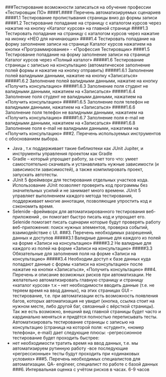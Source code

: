 ###Тестирование возможности записаться на обучение профессии «Тестировщик ПО»
####1.#### Перечень автоматизируемых сценариев
####1.1 Тестирование пролистывания страницы вниз до формы записи
####1.2	Тестирование попадание на страницу с каталогом курсов через нажатие на кнопку «Каталог курсов» на главной странице
####1.3	Тестировать попадание на страницу с каталогом курсов через нажатие на иконку «НЕО для начинающих»
####1.4	Тестировать попадание на форму заполнение записи на странице Каталог курсов нажатием на кнопки «Программирование» - «Профессия Тестировщик»
####1.5	Тестирование попадание на форму заполнение записи на странице Каталог курсов через «Полный каталог»
#####1.6	Тестирование страницы с записью на консультацию (автоматическое заполнение полей формы и нажатие на кнопку отправить)
#####1.6.1	Заполнение полей валидными данными, нажатие на кнопку «Записаться»
#####1.6.2	Заполнение полей валидными данными, нажатие на кнопку «Получить консультацию»
#####1.6.3	Заполнение поля студент не валидными данными, нажатием на «Записаться»
#####1.6.4	Заполнение поля студент не валидными данными, нажатием на «Получить консультацию»
#####1.6.5	Заполнение поля телефон не валидными данными, нажатием на «Записаться»
#####1.6.6	Заполнение поля телефон не валидными данными, нажатием на «Получить консультацию»
#####1.6.7	Заполнение поля e-mail не валидными данными, нажатием на «Записаться»
#####1.6.8	Заполнение поля e-mail не валидными данными, нажатием на «Получить консультацию»
###2. Перечень используемых инструментов с обоснованием выбора.
- Java , т.к поддерживает такие библиотеки как JUnit Jupiter, и инструменты управления проектом как Gradle
- Gradle – который упрощает работу, за счет того что:  умеет самостоятельно скачивать и устанавливать нужные зависимости (и зависимости зависимостей), а также компилировать проект, запускать автотесты.
- JUnit 5 фреймворк для тестирования отдельных участков кода. Использование JUnit позволяет проверить код программы без значительных усилий и не занимает много времени.  JUnit 5 управляет выполнением каждого метода тестирования, поддерживает многие аннотации, позволяющие упростить код и сэкономить время. 
- Selenide -фреймворк для автоматизированного тестирования веб-приложений , он помогает быстро писать код и упрощает его. Selenide помогает писать сценарии которые будут проверять работу веб-приложения: поиск нужных элементов, проверка событий, взаимодействие с UI. 
###3. Перечень необходимых разрешений, данных и доступов
#####3.1 Валидные данные для каждого из полей на форме «Записи на консультацию»
#####3.2 Не валидные для каждого из полей на форме «Записи на консультацию»
#####3.3 Обязательные для заполнения поля на форме «Записи на консультацию»
#####3.4 Необходим доступ к базе данных куда попадают данные с формы «записи на консультацию» после нажатие на кнопки «Записаться», «Получить консультацию»
###4. Перечень и описание возможных рисков при автоматизации.
Не желательно автоматизировать главную страницу и страницу «каталог курсов» т.к – нет необходимости вводить данные (т.е. не теряем время на ввод данных), на этих страницах GUI – тестирование, т.е. при автоматизации есть возможность появления багов, которых автоматизация не увидит (кнопка, ссылка стоит на нужном месте, либо другой баг, связанный с вёрсткой страницы). Так же есть возможно, внешний вид  главной страницы будет часто и кардинально меняться и придётся полностью переписывать тесты.
Автоматизировать тестирование страницы с записью на консультацию (страница на которой поля:  «студент», «номер телефона», e-mail) дает следующие плюсы: 
-регрессионное тестирование будет проходить быстрее: 
- нет необходимости тратить время на ввод данных, т.е. мы автоматизируем рутинную работу
 -все последующие «регрессионные» тесты будут проходить при «одинаковых условиях»
###5. Перечень необходимых специалистов для автоматизации.
QA- engineer, специалист по работе с базой данных
###6. Интервальная оценка с учётом рисков в часах.
6-9 часов

